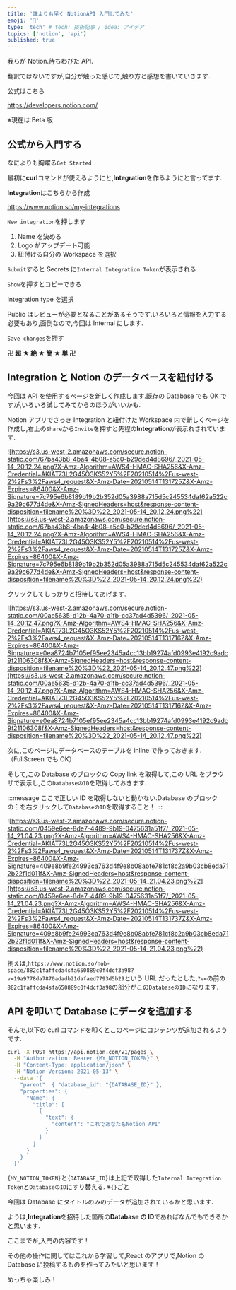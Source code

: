 ```yaml
---
title: '誰よりも早く NotionAPI 入門してみた'
emoji: '📝'
type: 'tech' # tech: 技術記事 / idea: アイデア
topics: ['notion', 'api']
published: true
---
```


我らが Notion.待ちわびた API.

翻訳ではないですが,自分が触った感じで,触り方と感想を書いていきます.

公式はこちら

https://developers.notion.com/

※現在は Beta 版

## 公式から入門する

なによりも胸躍る`Get Started`

最初に**curl**コマンドが使えるようにと,**Integration**を作るようにと言ってます.

**Integration**はこちらから作成

https://www.notion.so/my-integrations

`New integration`を押します

1. Name を決める
2. Logo がアップデート可能
3. 紐付ける自分の Workspace を選択

`Submit`すると Secrets に`Internal Integration Token`が表示される

`Show`を押すとコピーできる

Integration type を選択

Public はレビューが必要となることがあるそうです.いろいろと情報を入力する必要もあり,面倒なので,今回は Internal にします.

`Save changes`を押す

**卍 超 ★ 絶 ★ 簡 ★ 単 卍**

## Integration と Notion のデータベースを紐付ける

今回は API を使用するページを新しく作成します.既存の Database でも OK ですが,いろいろ試してみてからのほうがいいかも.

Notion アプリでさっき Integration と紐付けた Workspace 内で新しくページを作成し,右上の`Share`から`Invite`を押すと先程の**Integration**が表示れされています.

![https://s3.us-west-2.amazonaws.com/secure.notion-static.com/67ba43b8-4ba4-4b08-a5c0-b29ded4d8696/_2021-05-14_20.12.24.png?X-Amz-Algorithm=AWS4-HMAC-SHA256&X-Amz-Credential=AKIAT73L2G45O3KS52Y5%2F20210514%2Fus-west-2%2Fs3%2Faws4_request&X-Amz-Date=20210514T131725Z&X-Amz-Expires=86400&X-Amz-Signature=7c795e6b8189b19b2b352d05a3988a715d5c245534daf62a522c9a29c677d4de&X-Amz-SignedHeaders=host&response-content-disposition=filename%20%3D%22_2021-05-14_20.12.24.png%22](https://s3.us-west-2.amazonaws.com/secure.notion-static.com/67ba43b8-4ba4-4b08-a5c0-b29ded4d8696/_2021-05-14_20.12.24.png?X-Amz-Algorithm=AWS4-HMAC-SHA256&X-Amz-Credential=AKIAT73L2G45O3KS52Y5%2F20210514%2Fus-west-2%2Fs3%2Faws4_request&X-Amz-Date=20210514T131725Z&X-Amz-Expires=86400&X-Amz-Signature=7c795e6b8189b19b2b352d05a3988a715d5c245534daf62a522c9a29c677d4de&X-Amz-SignedHeaders=host&response-content-disposition=filename%20%3D%22_2021-05-14_20.12.24.png%22)

クリックしてしっかりと招待してあげます.

![https://s3.us-west-2.amazonaws.com/secure.notion-static.com/00ae5635-d12b-4a70-a1fb-cc37ad4d5396/_2021-05-14_20.12.47.png?X-Amz-Algorithm=AWS4-HMAC-SHA256&X-Amz-Credential=AKIAT73L2G45O3KS52Y5%2F20210514%2Fus-west-2%2Fs3%2Faws4_request&X-Amz-Date=20210514T131716Z&X-Amz-Expires=86400&X-Amz-Signature=e0ea8724b7105ef95ee2345a4cc13bb19274afd0993e4192c9adc9f21106308f&X-Amz-SignedHeaders=host&response-content-disposition=filename%20%3D%22_2021-05-14_20.12.47.png%22](https://s3.us-west-2.amazonaws.com/secure.notion-static.com/00ae5635-d12b-4a70-a1fb-cc37ad4d5396/_2021-05-14_20.12.47.png?X-Amz-Algorithm=AWS4-HMAC-SHA256&X-Amz-Credential=AKIAT73L2G45O3KS52Y5%2F20210514%2Fus-west-2%2Fs3%2Faws4_request&X-Amz-Date=20210514T131716Z&X-Amz-Expires=86400&X-Amz-Signature=e0ea8724b7105ef95ee2345a4cc13bb19274afd0993e4192c9adc9f21106308f&X-Amz-SignedHeaders=host&response-content-disposition=filename%20%3D%22_2021-05-14_20.12.47.png%22)

次に,このページにデータベースのテーブルを inline で作っておきます.（FullScreen でも OK）

そして,この Database のブロックの Copy link を取得して,この URL をブラウザで表示し,この`DatabaseのID`を取得しておきます.

:::message
ここで正しい ID を取得しないと動かない.Database のブロックの︙を右クリックして`DatabaseのID`を取得すること！
:::

![https://s3.us-west-2.amazonaws.com/secure.notion-static.com/0459e6ee-8de7-4489-9b19-0475631a51f7/_2021-05-14_21.04.23.png?X-Amz-Algorithm=AWS4-HMAC-SHA256&X-Amz-Credential=AKIAT73L2G45O3KS52Y5%2F20210514%2Fus-west-2%2Fs3%2Faws4_request&X-Amz-Date=20210514T131737Z&X-Amz-Expires=86400&X-Amz-Signature=409e8b9fe24993ca763d4f9e8b08abfe781cf8c2a9b03cb8eda712b22f1d011f&X-Amz-SignedHeaders=host&response-content-disposition=filename%20%3D%22_2021-05-14_21.04.23.png%22](https://s3.us-west-2.amazonaws.com/secure.notion-static.com/0459e6ee-8de7-4489-9b19-0475631a51f7/_2021-05-14_21.04.23.png?X-Amz-Algorithm=AWS4-HMAC-SHA256&X-Amz-Credential=AKIAT73L2G45O3KS52Y5%2F20210514%2Fus-west-2%2Fs3%2Faws4_request&X-Amz-Date=20210514T131737Z&X-Amz-Expires=86400&X-Amz-Signature=409e8b9fe24993ca763d4f9e8b08abfe781cf8c2a9b03cb8eda712b22f1d011f&X-Amz-SignedHeaders=host&response-content-disposition=filename%20%3D%22_2021-05-14_21.04.23.png%22)

例えば,`https://www.notion.so/nob-space/882c1faffcda4sfa650889c0f4dcf3a98?v=19a9778da7870adadb21dafaed7793d5b29`という URL だったとした,`?v=`の前の`882c1faffcda4sfa650889c0f4dcf3a98`の部分がこの`DatabaseのID`になります.

## API を叩いて Database にデータを追加する

そんで,以下の curl コマンドを叩くとこのページにコンテンツが追加されるようです.

```bash
curl -X POST https://api.notion.com/v1/pages \
  -H "Authorization: Bearer {MY_NOTION_TOKEN}" \
  -H "Content-Type: application/json" \
  -H "Notion-Version: 2021-05-13" \
  --data '{
    "parent": { "database_id": "{DATABASE_ID}" },
    "properties": {
      "Name": {
        "title": [
          {
            "text": {
              "content": "これであなたもNotion API"
            }
          }
        ]
      }
    }
  }'
```

`{MY_NOTION_TOKEN}`と`{DATABASE_ID}`は上記で取得した`Internal Integration Token`と`DatabaseのID`にすり替える. ※`{}`ごと

今回は Database にタイトルのみのデータが追加されているかと思います.

ようは,**Integration**を招待した箇所の**Database の ID**であればなんでもできるかと思います.

ここまでが,入門の内容です！

その他の操作に関してはこれから学習して,React のアプリで,Notion の Database に投稿するものを作ってみたいと思います！

めっちゃ楽しみ！
